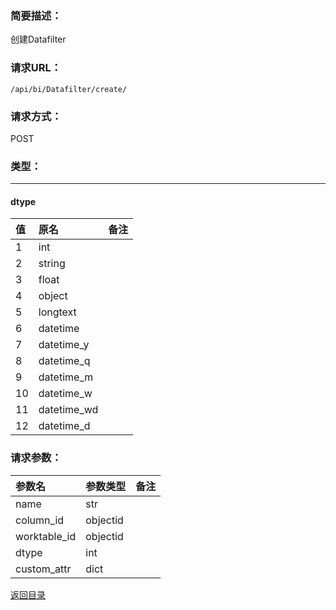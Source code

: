 ### **简要描述：**

创建Datafilter

### **请求URL：**

`/api/bi/Datafilter/create/`

### **请求方式：**

POST

### **类型：**

---
#### dtype
|值|原名|备注|
|:--|:--|:--|
|1|int||
|2|string||
|3|float||
|4|object||
|5|longtext||
|6|datetime||
|7|datetime_y||
|8|datetime_q||
|9|datetime_m||
|10|datetime_w||
|11|datetime_wd||
|12|datetime_d||


### **请求参数：**

|参数名|参数类型|备注|
|:--|:--|:--|
|name|str||
|column_id|objectid||
|worktable_id|objectid||
|dtype|int||
|custom_attr|dict||

[返回目录](../base.md)

